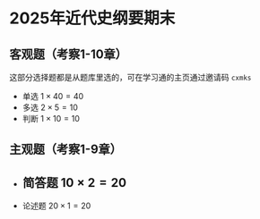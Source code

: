 
# 2025年近代史纲要期末

## 客观题（考察1-10章）

这部分选择题都是从题库里选的，可在学习通的主页通过邀请码 `cxmks`

+ 单选 $1 \times 40=40$
+ 多选 $2 \times 5=10$
+ 判断 $1 \times 10=10$

## 主观题（考察1-9章）

+ 简答题 $10 \times 2=20$
  - 
+ 论述题 $20\times 1=20$



